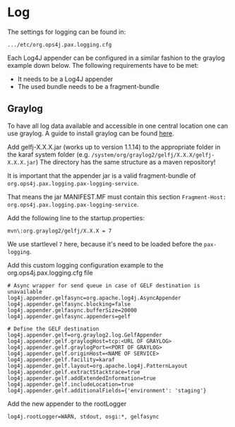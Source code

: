 Log
===

The settings for logging can be found in:

    .../etc/org.ops4j.pax.logging.cfg

Each Log4J appender can be configured in a similar fashion to the graylog example down below. The following
requirements have to be met:
* It needs to be a Log4J appender
* The used bundle needs to be a fragment-bundle

Graylog
-------

To have all log data available and accessible in one central location one can use graylog. A guide to install
graylog can be found [here](http://docs.graylog.org/en/stable/).


Add gelfj-X.X.X.jar (works up to version 1.1.14) to the appropriate folder in the karaf system folder (e.g. `/system/org/graylog2/gelfj/X.X.X/gelfj-X.X.X.jar`)
The directory has the same structure as a maven repository!

It is important that the appender jar is a valid fragment-bundle of `org.ops4j.pax.logging.pax-logging-service`.

That means the jar MANIFEST.MF must contain this section `Fragment-Host: org.ops4j.pax.logging.pax-logging-service`.

Add the following line to the startup.properties:

```
mvn\:org.graylog2/gelfj/X.X.X = 7
```
We use startlevel `7` here, because it's need to be loaded before the `pax-logging`.

Add this custom logging configuration example to the org.ops4j.pax.logging.cfg file
 
```
# Async wrapper for send queue in case of GELF destination is unavailable
log4j.appender.gelfasync=org.apache.log4j.AsyncAppender
log4j.appender.gelfasync.blocking=false
log4j.appender.gelfasync.bufferSize=20000
log4j.appender.gelfasync.appenders=gelf

# Define the GELF destination
log4j.appender.gelf=org.graylog2.log.GelfAppender
log4j.appender.gelf.graylogHost=tcp:<URL OF GRAYLOG>
log4j.appender.gelf.graylogPort=<PORT OF GRAYLOG>
log4j.appender.gelf.originHost=<NAME OF SERVICE>
log4j.appender.gelf.facility=karaf
log4j.appender.gelf.layout=org.apache.log4j.PatternLayout
log4j.appender.gelf.extractStacktrace=true
log4j.appender.gelf.addExtendedInformation=true
log4j.appender.gelf.includeLocation=true
log4j.appender.gelf.additionalFields={'environment': 'staging'}
```

Add the new appender to the rootLogger

```
log4j.rootLogger=WARN, stdout, osgi:*, gelfasync
```